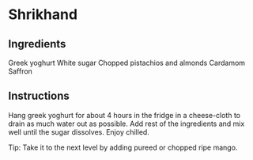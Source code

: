 # Shrikhand
## Ingredients
Greek yoghurt
White sugar 
Chopped pistachios and almonds
Cardamom
Saffron

## Instructions
Hang greek yoghurt for about 4 hours in the fridge in a cheese-cloth to drain as much water out as possible.
Add rest of the ingredients and mix well until the sugar dissolves.
Enjoy chilled.

Tip: Take it to the next level by adding pureed or chopped ripe mango.
